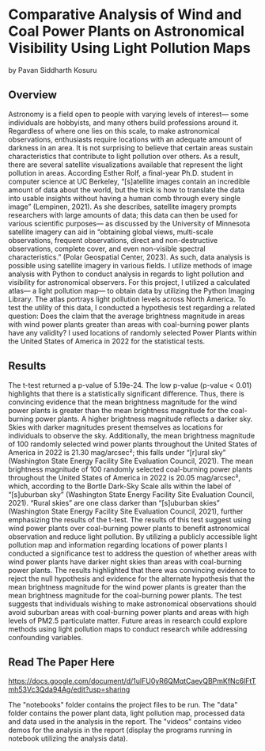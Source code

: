 # Comparative Analysis of Wind and Coal Power Plants on Astronomical Visibility Using Light Pollution Maps
by Pavan Siddharth Kosuru

## Overview
  Astronomy is a field open to people with varying levels of interest— some individuals are hobbyists, and many others build professions around it. Regardless of where one lies on this scale, to make astronomical observations, enthusiasts require locations with an adequate amount of darkness in an area. It is not surprising to believe that certain areas sustain characteristics that contribute to light pollution over others. As a result, there are several satellite visualizations available that represent the light pollution in areas. According Esther Rolf, a final-year Ph.D. student in computer science at UC Berkeley, “[s]atellite images contain an incredible amount of data about the world, but the trick is how to translate the data into usable insights without having a human comb through every single image” (Lempinen, 2021). As she describes, satellite imagery prompts researchers with large amounts of data; this data can then be used for various scientific purposes— as discussed by the University of Minnesota satellite imagery can aid in “obtaining global views, multi-scale observations, frequent observations, direct and non-destructive observations, complete cover, and even non-visible spectral characteristics.” (Polar Geospatial Center, 2023). As such, data analysis is possible using satellite imagery in various fields. I utilize methods of image analysis with Python to conduct analysis in regards to light pollution and visibility for astronomical observers. 
  For this project, I utilized a calculated atlas— a light pollution map— to obtain data by utilizing the Python Imaging Library. The atlas portrays light pollution levels across North America. To test the utility of this data, I conducted a hypothesis test regarding a related question: Does the claim that the average brightness magnitude in areas with wind power plants greater than areas with coal-burning power plants have any validity? I used locations of randomly selected Power Plants within the United States of America in 2022 for the statistical tests. 

## Results
  The t-test returned a p-value of 5.19e-24. The low p-value (p-value < 0.01) highlights that there is a statistically significant difference. Thus, there is convincing evidence that the mean brightness magnitude for the wind power plants is greater than the mean brightness magnitude for the coal-burning power plants. A higher brightness magnitude reflects a darker sky. Skies with darker magnitudes present themselves as locations for individuals to observe the sky. Additionally, the mean brightness magnitude of 100 randomly selected wind power plants throughout the United States of America in 2022 is 21.30 mag/arcsec²; this falls under “[r]ural sky” (Washington State Energy Facility Site Evaluation Council, 2021). The mean brightness magnitude of 100 randomly selected coal-burning power plants throughout the United States of America in 2022 is 20.05 mag/arcsec², which, according to the Bortle Dark-Sky Scale alls within the label of “[s]uburban sky” (Washington State Energy Facility Site Evaluation Council, 2021). “Rural skies” are one class darker than “[s]uburban skies” (Washington State Energy Facility Site Evaluation Council, 2021), further emphasizing the results of the t-test. The results of this test suggest using wind power plants over coal-burning power plants to benefit astronomical observation and reduce light pollution.
  By utilizing a publicly accessible light pollution map and information regarding locations of power plants I conducted a significance test to address the question of whether areas with wind power plants have darker night skies than areas with coal-burning power plants. The results highlighted that there was convincing evidence to reject the null hypothesis and evidence for the alternate hypothesis that the mean brightness magnitude for the wind power plants is greater than the mean brightness magnitude for the coal-burning power plants. The test suggests that individuals wishing to make astronomical observations should avoid suburban areas with coal-burning power plants and areas with high levels of PM2.5 particulate matter. Future areas in research could explore methods using light pollution maps to conduct research while addressing confounding variables.

## Read The Paper Here
https://docs.google.com/document/d/1ulFU0yR6QMqtCaevQBPmKfNc6lFtTmh53Vc3Qda94Ag/edit?usp=sharing

  
The "notebooks" folder contains the project files to be run.
The "data" folder contains the power plant data, light pollution map, processed data and data used in the analysis in the report.
The "videos" contains video demos for the analysis in the report (display the programs running in notebook utilizing the analysis data).
